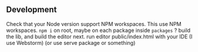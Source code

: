 
## Development

Check that your Node version support NPM workspaces.
This use NPM workspaces. `npm i` on root, maybe on each package inside `packages` ?
build the lib, and build the editor next.
run editor public/index.html with your IDE (I use Webstorm) (or use serve package or something)
